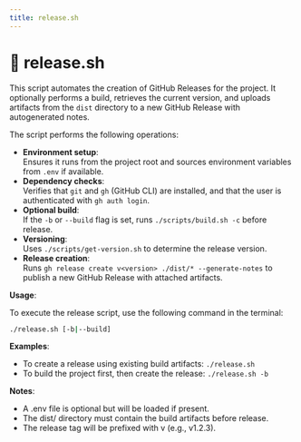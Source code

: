 ```yaml
---
title: release.sh
---
```


# 🚀 release.sh

This script automates the creation of GitHub Releases for the project. It optionally performs a build, retrieves the current version, and uploads artifacts from the `dist` directory to a new GitHub Release with autogenerated notes.

The script performs the following operations:

- **Environment setup**:  
  Ensures it runs from the project root and sources environment variables from `.env` if available.
- **Dependency checks**:  
  Verifies that `git` and `gh` (GitHub CLI) are installed, and that the user is authenticated with `gh auth login`.
- **Optional build**:  
  If the `-b` or `--build` flag is set, runs `./scripts/build.sh -c` before release.
- **Versioning**:  
  Uses `./scripts/get-version.sh` to determine the release version.
- **Release creation**:  
  Runs `gh release create v<version> ./dist/* --generate-notes` to publish a new GitHub Release with attached artifacts.

**Usage**:

To execute the release script, use the following command in the terminal:

```sh
./release.sh [-b|--build]
```

**Examples**:

- To create a release using existing build artifacts: `./release.sh`
- To build the project first, then create the release: `./release.sh -b`

**Notes**:

- A .env file is optional but will be loaded if present.
- The dist/ directory must contain the build artifacts before release.
- The release tag will be prefixed with v (e.g., v1.2.3).
